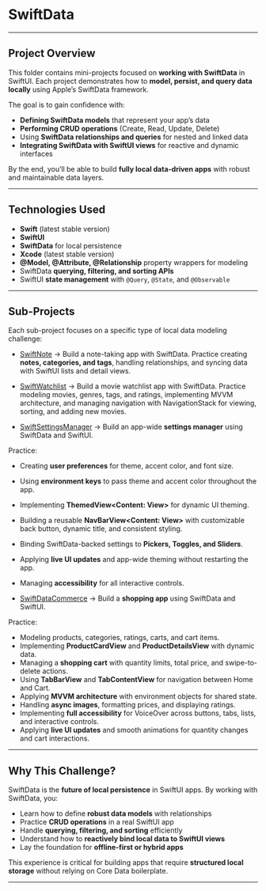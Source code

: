 # SwiftData

---

## Project Overview

This folder contains mini-projects focused on **working with SwiftData** in SwiftUI.
Each project demonstrates how to **model, persist, and query data locally** using Apple’s SwiftData framework.

The goal is to gain confidence with:

* **Defining SwiftData models** that represent your app’s data
* **Performing CRUD operations** (Create, Read, Update, Delete)
* Using **SwiftData relationships and queries** for nested and linked data
* **Integrating SwiftData with SwiftUI views** for reactive and dynamic interfaces

By the end, you’ll be able to build **fully local data-driven apps** with robust and maintainable data layers.

---

## Technologies Used

* **Swift** (latest stable version)
* **SwiftUI**
* **SwiftData** for local persistence
* **Xcode** (latest stable version)
* **@Model, @Attribute, @Relationship** property wrappers for modeling
* SwiftData **querying, filtering, and sorting APIs**
* SwiftUI **state management** with `@Query`, `@State`, and `@Observable`

---

## Sub-Projects

Each sub-project focuses on a specific type of local data modeling challenge:

* [SwiftNote](./SwiftNote) → Build a note-taking app with SwiftData. Practice creating **notes, categories, and tags**, handling relationships, and syncing data with SwiftUI lists and detail views.

* [SwiftWatchlist](./SwiftWatchlist) → Build a movie watchlist app with SwiftData. Practice modeling movies, genres, tags, and ratings, implementing MVVM architecture, and managing navigation with NavigationStack for viewing, sorting, and adding new movies.

* [SwiftSettingsManager](./SwiftSettingsManager) → Build an app-wide **settings manager** using SwiftData and SwiftUI. 

Practice:
* Creating **user preferences** for theme, accent color, and font size.
* Using **environment keys** to pass theme and accent color throughout the app.
* Implementing **ThemedView<Content: View>** for dynamic UI theming.
* Building a reusable **NavBarView<Content: View>** with customizable back button, dynamic title, and consistent styling.
* Binding SwiftData-backed settings to **Pickers, Toggles, and Sliders**.
* Applying **live UI updates** and app-wide theming without restarting the app.
* Managing **accessibility** for all interactive controls.

* [SwiftDataCommerce](./SwiftDataCommerce) → Build a **shopping app** using SwiftData and SwiftUI.

Practice:
* Modeling products, categories, ratings, carts, and cart items.
* Implementing **ProductCardView** and **ProductDetailsView** with dynamic data.
* Managing a **shopping cart** with quantity limits, total price, and swipe-to-delete actions.
* Using **TabBarView** and **TabContentView** for navigation between Home and Cart.
* Applying **MVVM architecture** with environment objects for shared state.
* Handling **async images**, formatting prices, and displaying ratings.
* Implementing **full accessibility** for VoiceOver across buttons, tabs, lists, and interactive controls.
* Applying **live UI updates** and smooth animations for quantity changes and cart interactions.

---

## Why This Challenge?

SwiftData is the **future of local persistence** in SwiftUI apps. By working with SwiftData, you:

* Learn how to define **robust data models** with relationships
* Practice **CRUD operations** in a real SwiftUI app
* Handle **querying, filtering, and sorting** efficiently
* Understand how to **reactively bind local data to SwiftUI views**
* Lay the foundation for **offline-first or hybrid apps**

This experience is critical for building apps that require **structured local storage** without relying on Core Data boilerplate.

---

<!--## What I Learned (General Takeaways)-->
<!---->
<!--* How to design **scalable SwiftData models**-->
<!--* Using **relationships** to link entities (one-to-many, many-to-many)-->
<!--* Performing **CRUD operations** in SwiftUI with SwiftData-->
<!--* Binding **queries directly to SwiftUI views** for reactive updates-->
<!--* Handling **optional values, defaults, and data validation**-->
<!--* Best practices for **clean folder and model organization** in SwiftData projects-->
<!---->
<!------->
